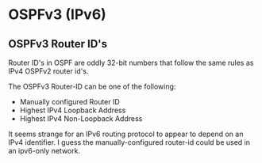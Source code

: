 # OSPFv3 (IPv6)

## OSPFv3 Router ID's

Router ID's in OSPF are oddly 32-bit numbers that follow the same rules as IPv4 OSPFv2 router id's.

The OSPFv3 Router-ID can be one of the following:
* Manually configured Router ID
* Highest IPv4 Loopback Address
* Highest IPv4 Non-Loopback Address

It seems strange for an IPv6 routing protocol to appear to depend on an IPv4 identifier. I guess the manually-configured router-id could be used in an ipv6-only network.
